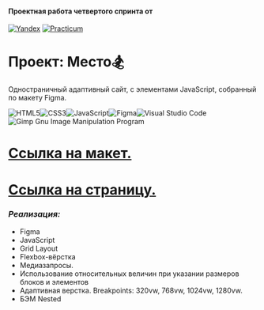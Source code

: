 #### Проектная работа четвертого спринта от #### 
[![Yandex](https://yastatic.net/q/logoaas/v2/%D0%AF%D0%BD%D0%B4%D0%B5%D0%BA%D1%81.svg)](https://practicum.yandex.ru/) [![Practicum](https://yastatic.net/q/logoaas/v2/%D0%9F%D1%80%D0%B0%D0%BA%D1%82%D0%B8%D0%BA%D1%83%D0%BC.svg)](https://practicum.yandex.ru/)

# **Проект: Место**🏂 #

Одностраничный адаптивный сайт, с элементами JavaScript, собранный по макету Figma.

![HTML5](https://img.shields.io/badge/html5-%23E34F26.svg?style=for-the-badge&logo=html5&logoColor=white)![CSS3](https://img.shields.io/badge/css3-%231572B6.svg?style=for-the-badge&logo=css3&logoColor=white)![JavaScript](https://img.shields.io/badge/javascript-%23323330.svg?style=for-the-badge&logo=javascript&logoColor=%23F7DF1E)![Figma](https://img.shields.io/badge/figma-%23F24E1E.svg?style=for-the-badge&logo=figma&logoColor=white)![Visual Studio Code](https://img.shields.io/badge/Visual%20Studio%20Code-0078d7.svg?style=for-the-badge&logo=visual-studio-code&logoColor=white)![Gimp Gnu Image Manipulation Program](https://img.shields.io/badge/Gimp-657D8B?style=for-the-badge&logo=gimp&logoColor=FFFFFF)

# [Ссылка на макет.](https://www.figma.com/file/2cn9N9jSkmxD84oJik7xL7/JavaScript.-Sprint-4?node-id=0%3A1)
# [Ссылка на страницу.](https://dmitriyrusov.github.io/mesto/)

### _Реализация:_ ###

- Figma
- JavaScript
- Grid Layout
- Flexbox-вёрстка
- Медиазапросы.
- Использование относительных величин при указании размеров блоков и элементов
- Адаптивная верстка. Breakpoints: 320vw, 768vw, 1024vw, 1280vw.
- БЭМ Nested

